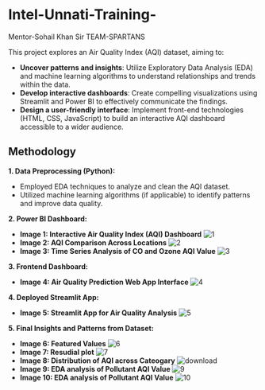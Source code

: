 # Intel-Unnati-Training-
Mentor-Sohail Khan Sir
TEAM-SPARTANS

This project explores an Air Quality Index (AQI) dataset, aiming to:

* **Uncover patterns and insights**: Utilize Exploratory Data Analysis (EDA) and machine learning algorithms to understand relationships and trends within the data.
* **Develop interactive dashboards**: Create compelling visualizations using Streamlit and Power BI to effectively communicate the findings.
* **Design a user-friendly interface**: Implement front-end technologies (HTML, CSS, JavaScript) to build an interactive AQI dashboard accessible to a wider audience.

## Methodology

**1. Data Preprocessing (Python):**

* Employed EDA techniques to analyze and clean the AQI dataset.
* Utilized machine learning algorithms (if applicable) to identify patterns and improve data quality.

**2. Power BI Dashboard:**

* **Image 1: Interactive Air Quality Index (AQI) Dashboard** ![1](https://github.com/t-abs/Intel-Unnati-Training/assets/128123681/b2a6c97f-a269-4b5f-8aa0-a868f0f54491)
* **Image 2: AQI Comparison Across Locations** ![2](https://github.com/t-abs/Intel-Unnati-Training/assets/128123681/331ba0ce-ac0a-4c79-a09e-6f61e898e4ea)
* **Image 3: Time Series Analysis of CO and Ozone AQI Value** ![3](https://github.com/t-abs/Intel-Unnati-Training/assets/128123681/1314637e-2c0a-4c19-bade-87cb1c5b27c6)

**3. Frontend Dashboard:**

* **Image 4: Air Quality Prediction Web App Interface** ![4](https://github.com/t-abs/Intel-Unnati-Training/assets/128123681/4a3a997b-41c4-4aef-98b9-0bca9e754d3e)

**4. Deployed Streamlit App:**

* **Image 5: Streamlit App for Air Quality Analysis** ![5](https://github.com/t-abs/Intel-Unnati-Training/assets/128123681/07cd247b-b366-4e67-a961-82178aeb3dc5)

**5. Final Insights and Patterns from Dataset:**
*  **Image 6: Featured Values** ![6](https://github.com/t-abs/Intel-Unnati-Training/assets/128123681/a4d5d817-2037-4a61-ae99-85b987fa5f7d)
*  **Image 7: Resudial plot** ![7](https://github.com/t-abs/Intel-Unnati-Training/assets/128123681/0a6a9a68-d711-447c-9a9a-692e2e1c6687)
*  **Image 8: Distribution of AQI across Cateogary** ![download](https://github.com/t-abs/Intel-Unnati-Training/assets/128123681/d9704801-44c8-491c-a502-24a03c9e00c1)
*  **Image 9: EDA analysis of Pollutant AQI Value** ![9](https://github.com/t-abs/Intel-Unnati-Training/assets/128123681/c37cf40e-6649-4a0d-b76e-298cbdf80f01)
*  **Image 10: EDA analysis of Pollutant AQI Value** ![10](https://github.com/t-abs/Intel-Unnati-Training/assets/128123681/a1c72e50-8baf-49a1-88e3-e4a64ee576cf)
